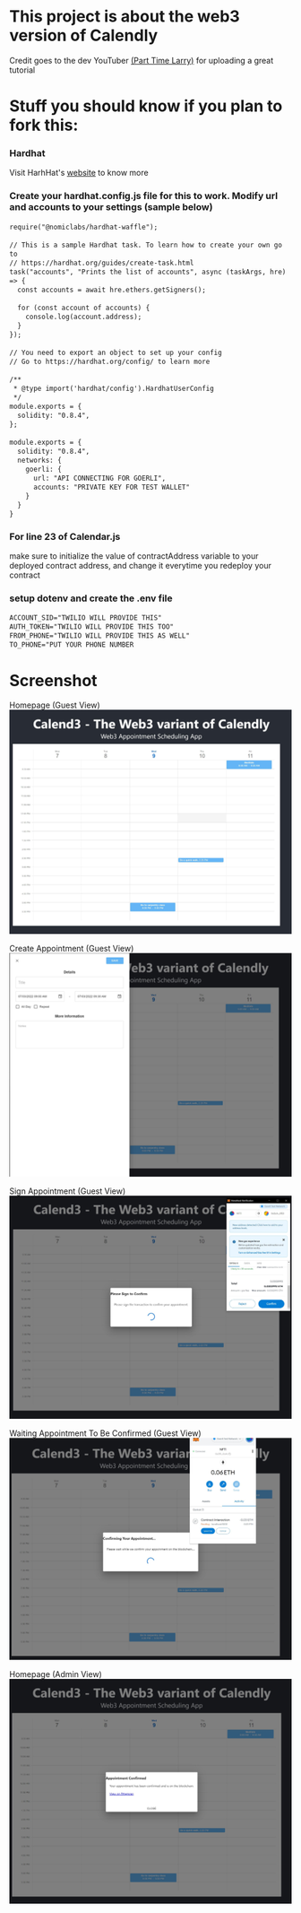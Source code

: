 # This project is about the web3 version of Calendly
Credit goes to the dev YouTuber [(Part Time Larry)](https://www.youtube.com/channel/UCY2ifv8iH1Dsgjrz-h3lWLQ) for uploading a great tutorial




# Stuff you should know if you plan to fork this:

### Hardhat
Visit HarhHat's [website](https://hardhat.org/getting-started/) to know more

### Create your hardhat.config.js file for this to work. Modify url and accounts to your settings (sample below)
```shell
require("@nomiclabs/hardhat-waffle");

// This is a sample Hardhat task. To learn how to create your own go to
// https://hardhat.org/guides/create-task.html
task("accounts", "Prints the list of accounts", async (taskArgs, hre) => {
  const accounts = await hre.ethers.getSigners();

  for (const account of accounts) {
    console.log(account.address);
  }
});

// You need to export an object to set up your config
// Go to https://hardhat.org/config/ to learn more

/**
 * @type import('hardhat/config').HardhatUserConfig
 */
module.exports = {
  solidity: "0.8.4",
};

module.exports = {
  solidity: "0.8.4",
  networks: {
    goerli: {
      url: "API CONNECTING FOR GOERLI",
      accounts: "PRIVATE KEY FOR TEST WALLET"
    }
  }
}
```

### For line 23 of Calendar.js
make sure to initialize the value of contractAddress variable to your deployed contract address,
and change it everytime you redeploy your contract


### setup dotenv and create the .env file
```shell
ACCOUNT_SID="TWILIO WILL PROVIDE THIS"
AUTH_TOKEN="TWILIO WILL PROVIDE THIS TOO"
FROM_PHONE="TWILIO WILL PROVIDE THIS AS WELL"
TO_PHONE="PUT YOUR PHONE NUMBER
```


# Screenshot
Homepage (Guest View)
![Alt text](/screenshots/1.JPG?raw=true "Guest - Homepage")

Create Appointment (Guest View)
![Alt text](/screenshots/2.JPG?raw=true "Guest - Create Appointment")  

Sign Appointment (Guest View)
![Alt text](/screenshots/3.JPG?raw=true "Guest - Sign Appointment")  

Waiting Appointment To Be Confirmed (Guest View)
![Alt text](/screenshots/4.JPG?raw=true "Guest - Confirming Appointment in Blockchain")  

Homepage (Admin View)
![Alt text](/screenshots/5.JPG?raw=true "Admin - Homepage")  